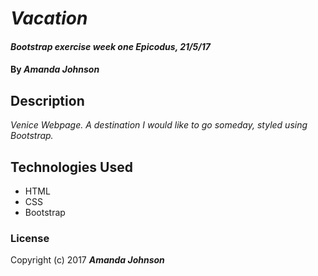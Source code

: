 # _Vacation_

#### _Bootstrap exercise week one Epicodus, 21/5/17_

#### By _**Amanda Johnson**_

## Description

_Venice Webpage.  A destination I would like to go someday, styled using Bootstrap._


## Technologies Used

* HTML
* CSS
* Bootstrap

### License

Copyright (c) 2017 **_Amanda Johnson_**
